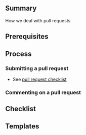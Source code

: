 

## Summary
How we deal with pull requests

## Prerequisites
<!-- Optional, anything that needs to be done ahead of time-->

## Process

### Submitting a pull request
- See [pull request checklist](https://wiki.dendron.so/notes/1EoNIXzgmhgagqcAo9nDn.html)

### Commenting on a pull request

## Checklist
<!-- Should be used to do the task -->

## Templates
<!-- Any additional templates (eg. release notes) that might be used -->
